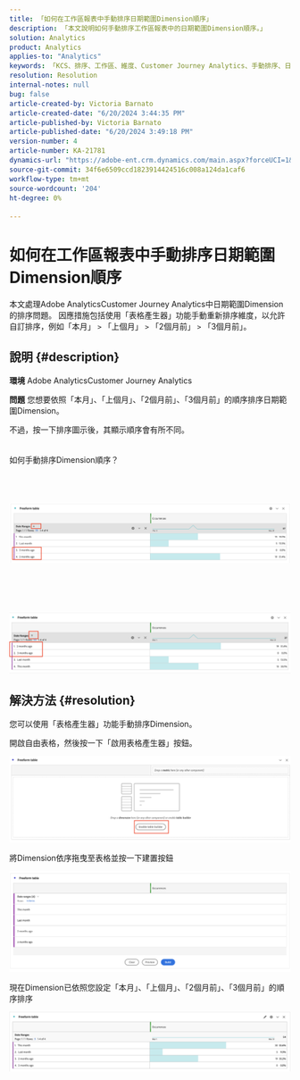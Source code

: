 ```yaml
---
title: 「如何在工作區報表中手動排序日期範圍Dimension順序」
description: 「本文說明如何手動排序工作區報表中的日期範圍Dimension順序。」
solution: Analytics
product: Analytics
applies-to: "Analytics"
keywords: 「KCS、排序、工作區、維度、Customer Journey Analytics、手動排序、日期範圍Dimension、報表、Adobe Analytics」
resolution: Resolution
internal-notes: null
bug: false
article-created-by: Victoria Barnato
article-created-date: "6/20/2024 3:44:35 PM"
article-published-by: Victoria Barnato
article-published-date: "6/20/2024 3:49:18 PM"
version-number: 4
article-number: KA-21781
dynamics-url: "https://adobe-ent.crm.dynamics.com/main.aspx?forceUCI=1&pagetype=entityrecord&etn=knowledgearticle&id=d9a93efc-1b2f-ef11-840a-000d3a5a67ba"
source-git-commit: 34f6e6509ccd1823914424516c008a124da1caf6
workflow-type: tm+mt
source-wordcount: '204'
ht-degree: 0%

---
```


# 如何在工作區報表中手動排序日期範圍Dimension順序


本文處理Adobe AnalyticsCustomer Journey Analytics中日期範圍Dimension的排序問題。 因應措施包括使用「表格產生器」功能手動重新排序維度，以允許自訂排序，例如「本月」 `>`  「上個月」 `>`  「2個月前」 `>`  「3個月前」。

## 說明 {#description}


<b>環境</b>
Adobe AnalyticsCustomer Journey Analytics

<b>問題</b>
您想要依照「本月」、「上個月」、「2個月前」、「3個月前」的順序排序日期範圍Dimension。

不過，按一下排序圖示後，其顯示順序會有所不同。
<br><br><br>如何手動排序Dimension順序？<br><br>
<br> <br><br>![](assets/___daa93efc-1b2f-ef11-840a-000d3a5a67ba___.png)<br><br> <br><br> <br><br>![](assets/___dca93efc-1b2f-ef11-840a-000d3a5a67ba___.png)

## 解決方法 {#resolution}


您可以使用「表格產生器」功能手動排序Dimension。

開啟自由表格，然後按一下「啟用表格產生器」按鈕。

![](assets/d4eda136-2fcd-ed11-b597-6045bd006793.png)

將Dimension依序拖曳至表格並按一下建置按鈕

![](assets/69497031-30cd-ed11-b597-6045bd006793.png)

現在Dimension已依照您設定「本月」、「上個月」、「2個月前」、「3個月前」的順序排序

![](assets/efb1744a-30cd-ed11-b597-6045bd006793.png)
